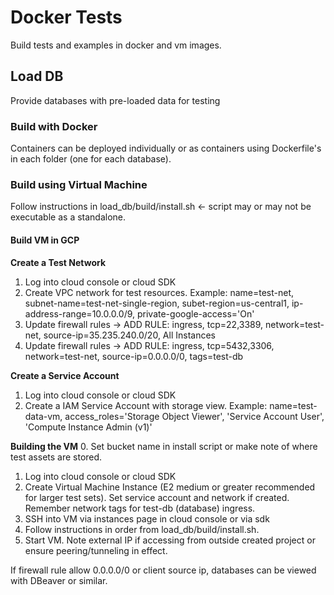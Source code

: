 # Docker Tests

Build tests and examples in docker and vm images.

## Load DB

Provide databases with pre-loaded data for testing

### Build with Docker
Containers can be deployed individually or as containers using Dockerfile's in each folder (one for each database).

### Build using Virtual Machine
Follow instructions in load_db/build/install.sh <- script may or may not be executable as a standalone.  

#### Build VM in GCP

**Create a Test Network**
1.  Log into cloud console or cloud SDK
2.  Create VPC network for test resources.  Example: name=test-net, subnet-name=test-net-single-region, subet-region=us-central1, ip-address-range=10.0.0.0/9, private-google-access='On'
3.  Update firewall rules -> ADD RULE: ingress, tcp=22,3389, network=test-net, source-ip=35.235.240.0/20, All Instances
4.  Update firewall rules -> ADD RULE: ingress, tcp=5432,3306, network=test-net, source-ip=0.0.0.0/0, tags=test-db

**Create a Service Account**
1.  Log into cloud console or cloud SDK
2.  Create a IAM Service Account with storage view.  Example: name=test-data-vm, access_roles='Storage Object Viewer', 'Service Account User', 'Compute Instance Admin (v1)'


**Building the VM**
0. Set bucket name in install script or make note of where test assets are stored.
1. Log into cloud console or cloud SDK
2. Create Virtual Machine Instance (E2 medium or greater recommended for larger test sets).  Set service account and network if created. Remember network tags for test-db (database) ingress.
3. SSH into VM via instances page in cloud console or via sdk
4. Follow instructions in order from load_db/build/install.sh.
6. Start VM.  Note external IP if accessing from outside created project or ensure peering/tunneling in effect.

If firewall rule allow 0.0.0.0/0 or client source ip, databases can be viewed with DBeaver or similar.
